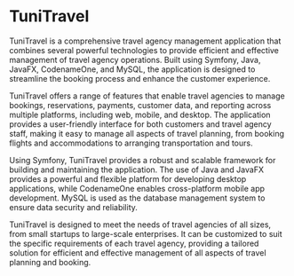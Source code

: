# TuniTravel
TuniTravel is a comprehensive travel agency management application that combines several powerful technologies to provide efficient and effective management of travel agency operations. Built using Symfony, Java, JavaFX, CodenameOne, and MySQL, the application is designed to streamline the booking process and enhance the customer experience.

TuniTravel offers a range of features that enable travel agencies to manage bookings, reservations, payments, customer data, and reporting across multiple platforms, including web, mobile, and desktop. The application provides a user-friendly interface for both customers and travel agency staff, making it easy to manage all aspects of travel planning, from booking flights and accommodations to arranging transportation and tours.

Using Symfony, TuniTravel provides a robust and scalable framework for building and maintaining the application. The use of Java and JavaFX provides a powerful and flexible platform for developing desktop applications, while CodenameOne enables cross-platform mobile app development. MySQL is used as the database management system to ensure data security and reliability.

TuniTravel is designed to meet the needs of travel agencies of all sizes, from small startups to large-scale enterprises. It can be customized to suit the specific requirements of each travel agency, providing a tailored solution for efficient and effective management of all aspects of travel planning and booking.
